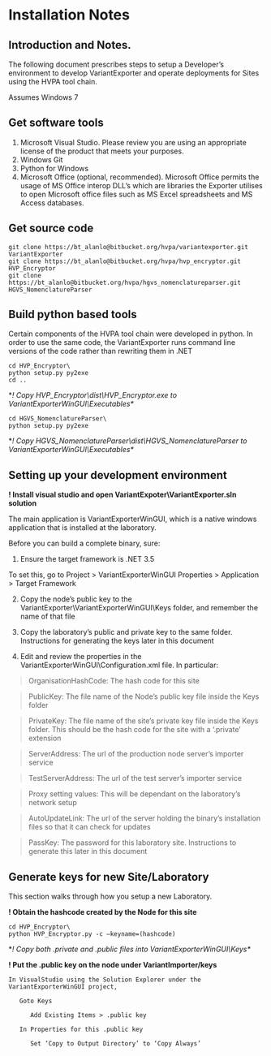 # Installation Notes

## Introduction and Notes.
The following document prescribes steps to setup a Developer’s environment to develop VariantExporter and operate deployments for Sites using the HVPA tool chain.

Assumes Windows 7

## Get software tools

1. Microsoft Visual Studio. Please review you are using an appropriate license of the product that meets your purposes.
2. Windows Git
3. Python for Windows
4. Microsoft Office (optional, recommended). Microsoft Office permits the usage of MS Office interop DLL’s which are libraries the Exporter utilises to open Microsoft office files such as MS Excel spreadsheets and MS Access databases. 

## Get source code

```
git clone https://bt_alanlo@bitbucket.org/hvpa/variantexporter.git VariantExporter
git clone https://bt_alanlo@bitbucket.org/hvpa/hvp_encryptor.git HVP_Encryptor
git clone https://bt_alanlo@bitbucket.org/hvpa/hgvs_nomenclatureparser.git HGVS_NomenclatureParser
```

## Build python based tools
Certain components of the HVPA tool chain were developed in python. In order to use the same code, the VariantExporter runs command line versions of the code rather than rewriting them in .NET

```
cd HVP_Encryptor\
python setup.py py2exe
cd ..
```

**! Copy HVP_Encryptor\dist\HVP_Encryptor.exe to VariantExporterWinGUI\Executables\**

```
cd HGVS_NomenclatureParser\
python setup.py py2exe
```

**! Copy HGVS_NomenclatureParser\dist\HGVS_NomenclatureParser to VariantExporterWinGUI\Executables\**

 
## Setting up your development environment

**! Install visual studio and open VariantExpoter\VariantExporter.sln solution**

The main application is VariantExporterWinGUI, which is a native windows application that is installed at the laboratory.

Before you can build a complete binary, sure:

1) Ensure the target framework is .NET 3.5

To set this, go to Project > VariantExporterWinGUI Properties > Application > Target Framework

2) Copy the node’s public key to the VariantExporter\VariantExporterWinGUI\Keys folder, and remember the name of that file

3) Copy the laboratory’s public and private key to the same folder. Instructions for generating the keys later in this document 

4) Edit and review the properties in the VariantExporterWinGUI\Configuration.xml file. In particular:

> OrganisationHashCode: The hash code for this site

> PublicKey: The file name of the Node’s public key file inside the Keys folder

> PrivateKey: The file name of the site’s private key file inside the Keys folder. This should be the hash code for the site with a ‘.private’ extension

> ServerAddress: The url of the production node server’s importer service

> TestServerAddress: The url of the test server’s importer service

> Proxy setting values: This will be dependant on the laboratory’s network setup

> AutoUpdateLink: The url of the server holding the binary’s installation files so that it can check for updates

> PassKey: The password for this laboratory site. Instructions to generate this later in this document


## Generate keys for new Site/Laboratory
This section walks through how you setup a new Laboratory. 

**! Obtain the hashcode created by the Node for this site**

```
cd HVP_Encryptor\
python HVP_Encryptor.py -c —keyname=(hashcode)
```

**! Copy both .private and .public files into VariantExporterWinGUI\Keys\**

**! Put the .public key on the node under VariantImporter/keys**

```
In VisualStudio using the Solution Explorer under the VariantExporterWinGUI project,

   Goto Keys

      Add Existing Items > .public key

   In Properties for this .public key

      Set ‘Copy to Output Directory’ to ‘Copy Always’
```





